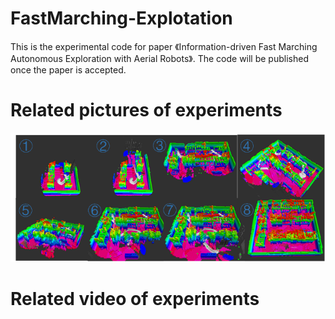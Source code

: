 # FastMarching-Explotation
This is the experimental code for paper 《Information-driven Fast Marching Autonomous Exploration with Aerial Robots》.
The code will be published once the paper is accepted.

# Related pictures of experiments
![image](https://github.com/BoLeiChen/fastmarching-exploration/blob/main/image.png)
# Related video of experiments

